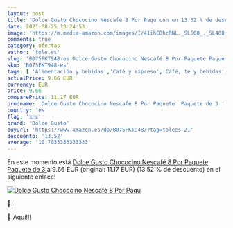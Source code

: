 ```yaml
---
layout: post
title: 'Dolce Gusto Chococino Nescafé 8 Por Paqu con un 13.52 % de descuento'
date: 2021-08-25 13:24:53
image: 'https://m.media-amazon.com/images/I/41ihCDhcRNL._SL500_._SL400_.jpg'
comments: true
category: ofertas
author: 'tole.es'
slug: 'B075FKT948-es Dolce Gusto Chococino Nescafé 8 Por Paquete Paquete de 3'
sku: 'B075FKT948-es'
tags: [ 'Alimentación y bebidas','Café y expreso','Café, té y bebidas','Cápsulas de café','dolce','dolce gusto','gusto','nescafé', ]
actualPrice: 9.66 EUR
currency: EUR
price: 9.66
comparePrice: 11.17 EUR
prodname: 'Dolce Gusto Chococino Nescafé 8 Por Paquete  Paquete de 3 '
country: 'es'
flag: '🇪🇸'
brand: 'Dolce Gusto'
buyurl: 'https://www.amazon.es/dp/B075FKT948/?tag=tolees-21'
descuento: '13.52'
average: '10.7033333333333'
---
```


En este momento está [Dolce Gusto Chococino Nescafé 8 Por Paquete  Paquete de 3 ](https://www.amazon.es/dp/B075FKT948/?tag=tolees-21) a 9.66 EUR (original: 11.17 EUR) (13.52 %  de descuento) en el siguiente enlace!

[![Dolce Gusto Chococino Nescafé 8 Por Paqu](https://m.media-amazon.com/images/I/41ihCDhcRNL._SL500_._SL400_.jpg)](https://www.amazon.es/dp/B075FKT948/?tag=tolees-21)

🔎:


[🛒 Aquí!!!](https://www.amazon.es/dp/B075FKT948/?tag=tolees-21)
